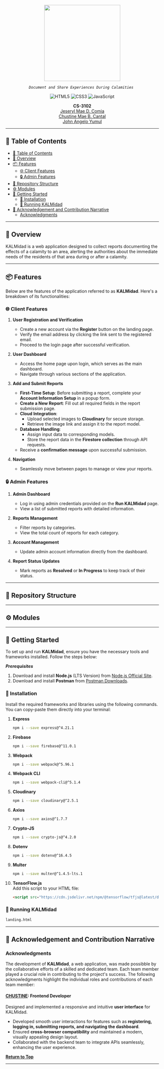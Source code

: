 <p align="center">
  <img src="https://github.com/John-Yumul/KALMidad/blob/main/src/web/assets/KALMidad.png" width="250" />
</p>
<p align="center">
    <em><code>Document and Share Experiences During Calamities </code></em>
</p>
<p align="center">
  <img src="https://img.shields.io/badge/HTML5-E34F26.svg?style=flat-square&logo=HTML5&logoColor=white" alt="HTML5" />
  <img src="https://img.shields.io/badge/CSS3-1572B6.svg?style=flat-square&logo=CSS3&logoColor=white" alt="CSS3" />
  <img src="https://img.shields.io/badge/JavaScript-F7DF1E.svg?style=flat-square&logo=JavaScript&logoColor=black" alt="JavaScript" />
</p>
<p align="center">
	<b>CS-3102</b><br>
	<a href="https://github.com/JeserylMae">Jeseryl Mae D. Comia</a><br>
	<a href="https://github.com/chustinecantal">Chustine Mae B. Cantal</a><br>
	<a href="https://github.com/John-Yumul">John Angelo Yumul</a><br>
</p>
<hr>

## 📖 Table of Contents
- [📖 Table of Contents](#-table-of-contents)
- [📍 Overview](#-overview)
- [📦 Features](#-features)
  - [🌐 Client Features](#-client-features)
  - [🔒 Admin Features](#-admin-features)
- [📂 Repository Structure](#-repository-structure)
- [⚙️ Modules](#️-modules)
- [🚀 Getting Started](#-getting-started)
  - [🔧 Installation](#-installation)
  - [🤖 Running KALMidad](#-running-kalmidad)
- [👏 Acknowledgement and Contribution Narrative](#-acknowledgement-and-contribution-narrative)
  - [Acknowledgments](#acknowledgments)

---

## 📍 Overview

KALMidad is a web application designed to collect reports documenting the effects of a calamity to an area, alerting the authorities about the immediate needs of the residents of that area during or after a calamity. 

---

## 📦 Features

Below are the features of the application referred to as **KALMidad**. Here's a breakdown of its functionalities:

### 🌐 Client Features
1. **User Registration and Verification**
   - Create a new account via the **Register** button on the landing page.
   - Verify the email address by clicking the link sent to the registered email.
   - Proceed to the login page after successful verification.

2. **User Dashboard**
   - Access the home page upon login, which serves as the main dashboard.
   - Navigate through various sections of the application.

3. **Add and Submit Reports**
   - **First-Time Setup**: Before submitting a report, complete your **Account Information Setup** in a popup form.
   - **Create a New Report**: Fill out all required fields in the report submission page.
   - **Cloud Integration**:
     - Upload selected images to **Cloudinary** for secure storage.
     - Retrieve the image link and assign it to the report model.
   - **Database Handling**:
     - Assign input data to corresponding models.
     - Store the report data in the **Firestore collection** through API requests.
   - Receive a **confirmation message** upon successful submission.

4. **Navigation**
   - Seamlessly move between pages to manage or view your reports.

### 🔒 Admin Features
1. **Admin Dashboard**
   - Log in using admin credentials provided on the **Run KALMidad** page.
   - View a list of submitted reports with detailed information.

2. **Reports Management**
   - Filter reports by categories.
   - View the total count of reports for each category.

3. **Account Management**
   - Update admin account information directly from the dashboard.

4. **Report Status Updates**
   - Mark reports as **Resolved** or **In Progress** to keep track of their status.

---

## 📂 Repository Structure

---

## ⚙️ Modules

---

## 🚀 Getting Started

To set up and run **KALMidad**, ensure you have the necessary tools and frameworks installed. Follow the steps below:

***Prerequisites***

1. Download and install **Node.js** (LTS Version) from [Node.js Official Site](https://nodejs.org/en).
2. Download and install **Postman** from [Postman Downloads](https://www.postman.com/downloads/).

### 🔧 Installation

Install the required frameworks and libraries using the following commands. You can copy-paste them directly into your terminal:

1. **Express**
   ```bash
   npm i --save express@^4.21.1
2. **Firebase**
   ```bash
   npm i --save firebase@^11.0.1
3. **Webpack**
   ```bash
   npm i --save webpack@^5.96.1
4. **Webpack CLI**
   ```bash
   npm i --save webpack-cli@^5.1.4
5. **Cloudinary**
   ```bash
   npm i --save cloudinary@^2.5.1
6. **Axios**
   ```bash
   npm i --save axios@^1.7.7
7. **Crypto-JS**
   ```bash
   npm i --save crypto-js@^4.2.0
8. **Dotenv**
   ```bash
   npm i --save dotenv@^16.4.5
9. **Multer**
   ```bash
   npm i --save multer@^1.4.5-lts.1
10. **TensorFlow.js**  
    Add this script to your HTML file:
    ```html
    <script src="https://cdn.jsdelivr.net/npm/@tensorflow/tfjs@latest/dist/tf.min.js"></script>
    ```
   
### 🤖 Running KALMidad

```sh
landing.html
```

---

## 👏 Acknowledgement and Contribution Narrative

### Acknowledgments

The development of **KALMidad**, a web application, was made possibble by the collaborative efforts of a skilled and dedicated team. Each team member played a crucial role in contributing to the project's success. The following acknowledgments highlight the individual roles and contributions of each team member:

#### [CHUSTINE](https://github.com/chustinecantal): Frontend Developer
 Designed and implemented a responsive and intuitive **user interface** for KALMidad.
- Developed smooth user interactions for features such as **registering, logging in, submitting reports, and navigating the dashboard**.
- Ensured **cross-browser compatibility** and maintained a modern, visually appealing design layout.
- Collaborated with the backend team to integrate APIs seamlessly, enhancing the user experience.

[**Return to Top**](#Top)

---
